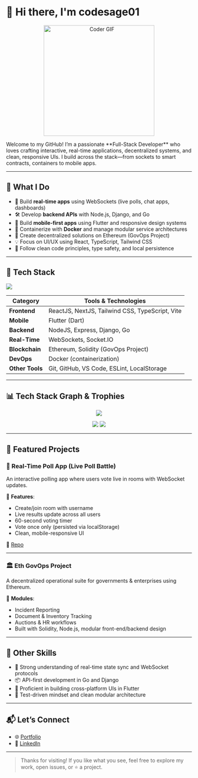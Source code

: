 # 👋 Hi there, I'm codesage01
<p align="center">
  <img src="https://cdn.dribbble.com/users/1162077/screenshots/3848914/media/7ed7d5ca3b122a14c784db9f0ef4c5c9.gif" alt="Coder GIF" width="300"/>
</p>
Welcome to my GitHub! I’m a passionate **Full-Stack Developer** who loves crafting interactive, real-time applications, decentralized systems, and clean, responsive UIs. I build across the stack—from sockets to smart contracts, containers to mobile apps.

---

## 🧠 What I Do

- 🔄 Build **real-time apps** using WebSockets (live polls, chat apps, dashboards)
- 🛠️ Develop **backend APIs** with Node.js, Django, and Go
- 📱 Build **mobile-first apps** using Flutter and responsive design systems
- 🐳 Containerize with **Docker** and manage modular service architectures
- 🧾 Create decentralized solutions on Ethereum (GovOps Project)
- 💡 Focus on UI/UX using React, TypeScript, Tailwind CSS
- 🧪 Follow clean code principles, type safety, and local persistence

---

## 🚀 Tech Stack

<img src="https://skillicons.dev/icons?i=react,nextjs,tailwind,typescript,javascript,flutter,nodejs,express,django,go,socketio,solidity,docker,git,github,vscode" />

| Category         | Tools & Technologies |
|------------------|----------------------|
| **Frontend**     | ReactJS, NextJS, Tailwind CSS, TypeScript, Vite |
| **Mobile**       | Flutter (Dart) |
| **Backend**      | NodeJS, Express, Django, Go |
| **Real-Time**    | WebSockets, Socket.IO |
| **Blockchain**   | Ethereum, Solidity (GovOps Project) |
| **DevOps**       | Docker (containerization) |
| **Other Tools**  | Git, GitHub, VS Code, ESLint, LocalStorage |

---

## 📊 Tech Stack Graph & Trophies

<p align="center">
  <img src="https://github-profile-trophy.vercel.app/?username=codesage01&theme=onedark&column=7" />
</p>

<p align="center">
  <img src="https://github-readme-stats.vercel.app/api/top-langs/?username=codesage01&layout=compact&theme=radical" />
  <img src="https://github-readme-stats.vercel.app/api?username=codesage01&show_icons=true&theme=radical" />
</p>

---

## 🌟 Featured Projects

### 🎯 Real-Time Poll App (Live Poll Battle)
An interactive polling app where users vote live in rooms with WebSocket updates.

🔹 **Features**:
- Create/join room with username
- Live results update across all users
- 60-second voting timer
- Vote once only (persisted via localStorage)
- Clean, mobile-responsive UI

📁 [Repo](https://github.com/codesage01/fullstack_Pollingapp)

---

### 🏛 Eth GovOps Project
A decentralized operational suite for governments & enterprises using Ethereum.

🔹 **Modules**:
- Incident Reporting
- Document & Inventory Tracking
- Auctions & HR workflows
- Built with Solidity, Node.js, modular front-end/backend design

---

## 💼 Other Skills

- 🧩 Strong understanding of real-time state sync and WebSocket protocols  
- 📦 API-first development in Go and Django  
- 📱 Proficient in building cross-platform UIs in Flutter  
- 🧪 Test-driven mindset and clean modular architecture  

---

## 📬 Let’s Connect

- 🌐 [Portfolio](https://vanshguptaportfollio.netlify.app/)
- 💼 [LinkedIn](https://www.linkedin.com/in/vansh-gupta-5681482a4/)

---

> Thanks for visiting! If you like what you see, feel free to explore my work, open issues, or ⭐ a project.

